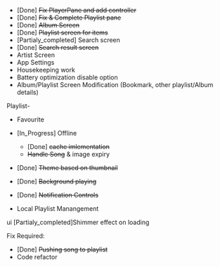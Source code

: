 * [Done] <s>Fix PlayerPane and add controller</s>
* [Done] <s>Fix & Complete Playlist pane</s>
* [Done] <s>Album Screen</s>
* [Done] <s> Playlist screen for items </s>
* [Partialy_completed] Search screen
* [Done] <s>Search result screen</s>
* Artist Screen
* App Settings
* Housekeeping work
* Battery optimization disable option
* Album/Playlist Screen Modification (Bookmark, other playlist/Album details)

Playlist-
* Favourite
* [In_Progress] Offline
    * [Done] <s>cache imlementation</s>
    * <s>Handle Song</s> & image expiry

* [Done] <s>Theme based on thumbnail</s>
* [Done] <s>Background playing</s>
* [Done] <s>Notification Controls</s>
* Local Playlist Manangement



ui
[Partialy_completed]Shimmer effect on loading

Fix Required:
* [Done] <s>Pushing song to playlist</s>
* Code refactor

